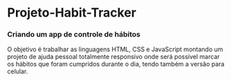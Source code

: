 # Projeto-Habit-Tracker
### Criando um app de controle de hábitos

O objetivo é trabalhar as linguagens HTML, CSS e JavaScript montando um projeto de ajuda pessoal totalmente responsivo onde será possível marcar os hábitos que foram cumpridos durante o dia, tendo também a versão para celular.
